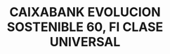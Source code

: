 ---
layout: fund
title: CAIXABANK EVOLUCION SOSTENIBLE 60, FI CLASE UNIVERSAL
isin: ES0117184038
---